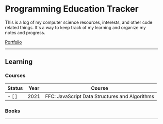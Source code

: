 # Programming Education Tracker

This is a log of my computer science resources, interests, and other code related things. It's a way to keep track of my learning and organize my notes and progress.

[Portfolio](https://tatienmiller.com/)

---

## Learning

### Courses

| Status | Year | Course                                         |
| ------ | ---- | ---------------------------------------------- |
| - [ ]  | 2021 | FFC: JavaScript Data Structures and Algorithms |

### Books

---
